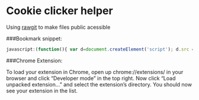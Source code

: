 Cookie clicker helper
======

Using [rawgit](https://rawgit.com/) to make files public acessible

###Bookmark snippet: 
```javascript
javascript:(function(){ var d=document.createElement('script'); d.src = 'https://cdn.rawgit.com/hubertokf/cookieClickerScript/master/cookiehack.js?v='+parseInt(Math.random()*99999999); document.getElementsByTagName('head')[0].appendChild(d);})()
```

###Chrome Extension:

To load your extension in Chrome, open up chrome://extensions/ in your browser and click “Developer mode” in the top right. Now click “Load unpacked extension…” and select the extension’s directory. You should now see your extension in the list.